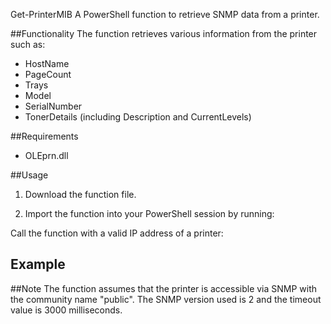 Get-PrinterMIB
A PowerShell function to retrieve SNMP data from a printer.

##Functionality
The function retrieves various information from the printer such as:

- HostName
- PageCount
- Trays
- Model
- SerialNumber
- TonerDetails (including Description and CurrentLevels)


##Requirements
- OLEprn.dll


##Usage
1. Download the function file.

2. Import the function into your PowerShell session by running:

<!-- Import-Module .\Get-PrinterMIB.ps1 -->

Call the function with a valid IP address of a printer:

<!-- Get-PrinterMIB -Printer <IPAddress> -->

## Example
<!-- 
PS C:\> Get-PrinterMIB -Printer 10.0.0.1

HostName     : printer1
PageCount    : 1234
Trays        : Tray 1,Tray 2,Tray 3
Model        : HP LaserJet Pro M15w
SerialNumber : XYZ1234567
TonerDetails : 

Description CurrentLevels
---------- --------------
Toner Cartridge   100% -->

##Note
The function assumes that the printer is accessible via SNMP with the community name "public". The SNMP version used is 2 and the timeout value is 3000 milliseconds.

